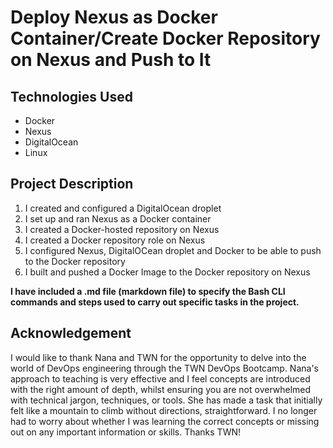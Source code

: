 # Deploy Nexus as Docker Container/Create Docker Repository on Nexus and Push to It

## Technologies Used

- Docker
- Nexus
- DigitalOcean
- Linux

## Project Description

1. I created and configured a DigitalOcean droplet
2. I set up and ran Nexus as a Docker container
3. I created a Docker-hosted repository on Nexus
4. I created a Docker repository role on Nexus
5. I configured Nexus, DigitalOCean droplet and Docker to be able to push to the Docker repository
6. I built and pushed a Docker Image to the Docker repository on Nexus

**I have included a .md file (markdown file) to specify the Bash CLI commands and steps used to carry out specific tasks in the project.**

## Acknowledgement

I would like to thank Nana and TWN for the opportunity to delve into the world of DevOps engineering through the TWN DevOps Bootcamp. Nana's approach to teaching is very effective and I feel concepts are introduced with the right amount of depth, whilst ensuring you are not overwhelmed with technical jargon, techniques, or tools. She has made a task that initially felt like a mountain to climb without directions, straightforward. I no longer had to worry about whether I was learning the correct concepts or missing out on any important information or skills. Thanks TWN!
